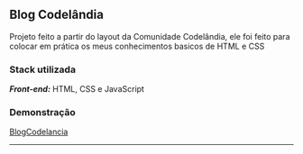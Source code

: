 ## Blog Codelândia 
Projeto feito a partir do layout da Comunidade Codelândia, ele foi feito para colocar em prática os meus conhecimentos basicos de HTML e CSS

### Stack utilizada
***Front-end:*** HTML, CSS e JavaScript

### Demonstração
[BlogCodelancia](https://blog-codelandia-chi.vercel.app)
<hr>

